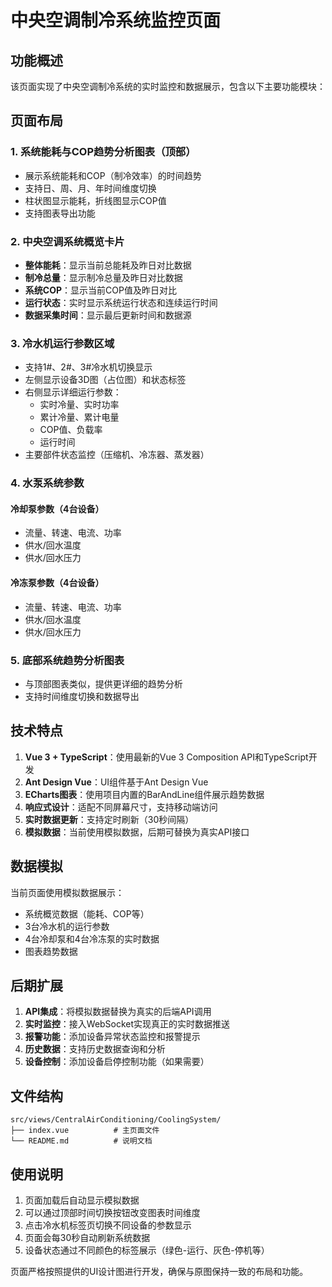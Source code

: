 # 中央空调制冷系统监控页面

## 功能概述

该页面实现了中央空调制冷系统的实时监控和数据展示，包含以下主要功能模块：

## 页面布局

### 1. 系统能耗与COP趋势分析图表（顶部）
- 展示系统能耗和COP（制冷效率）的时间趋势
- 支持日、周、月、年时间维度切换
- 柱状图显示能耗，折线图显示COP值
- 支持图表导出功能

### 2. 中央空调系统概览卡片
- **整体能耗**：显示当前总能耗及昨日对比数据
- **制冷总量**：显示制冷总量及昨日对比数据
- **系统COP**：显示当前COP值及昨日对比
- **运行状态**：实时显示系统运行状态和连续运行时间
- **数据采集时间**：显示最后更新时间和数据源

### 3. 冷水机运行参数区域
- 支持1#、2#、3#冷水机切换显示
- 左侧显示设备3D图（占位图）和状态标签
- 右侧显示详细运行参数：
  - 实时冷量、实时功率
  - 累计冷量、累计电量
  - COP值、负载率
  - 运行时间
- 主要部件状态监控（压缩机、冷冻器、蒸发器）

### 4. 水泵系统参数
#### 冷却泵参数（4台设备）
- 流量、转速、电流、功率
- 供水/回水温度
- 供水/回水压力

#### 冷冻泵参数（4台设备）  
- 流量、转速、电流、功率
- 供水/回水温度
- 供水/回水压力

### 5. 底部系统趋势分析图表
- 与顶部图表类似，提供更详细的趋势分析
- 支持时间维度切换和数据导出

## 技术特点

1. **Vue 3 + TypeScript**：使用最新的Vue 3 Composition API和TypeScript开发
2. **Ant Design Vue**：UI组件基于Ant Design Vue
3. **ECharts图表**：使用项目内置的BarAndLine组件展示趋势数据
4. **响应式设计**：适配不同屏幕尺寸，支持移动端访问
5. **实时数据更新**：支持定时刷新（30秒间隔）
6. **模拟数据**：当前使用模拟数据，后期可替换为真实API接口

## 数据模拟

当前页面使用模拟数据展示：
- 系统概览数据（能耗、COP等）
- 3台冷水机的运行参数
- 4台冷却泵和4台冷冻泵的实时数据
- 图表趋势数据

## 后期扩展

1. **API集成**：将模拟数据替换为真实的后端API调用
2. **实时监控**：接入WebSocket实现真正的实时数据推送
3. **报警功能**：添加设备异常状态监控和报警提示
4. **历史数据**：支持历史数据查询和分析
5. **设备控制**：添加设备启停控制功能（如果需要）

## 文件结构

```
src/views/CentralAirConditioning/CoolingSystem/
├── index.vue          # 主页面文件
└── README.md          # 说明文档
```

## 使用说明

1. 页面加载后自动显示模拟数据
2. 可以通过顶部时间切换按钮改变图表时间维度
3. 点击冷水机标签页切换不同设备的参数显示
4. 页面会每30秒自动刷新系统数据
5. 设备状态通过不同颜色的标签展示（绿色-运行、灰色-停机等）

页面严格按照提供的UI设计图进行开发，确保与原图保持一致的布局和功能。